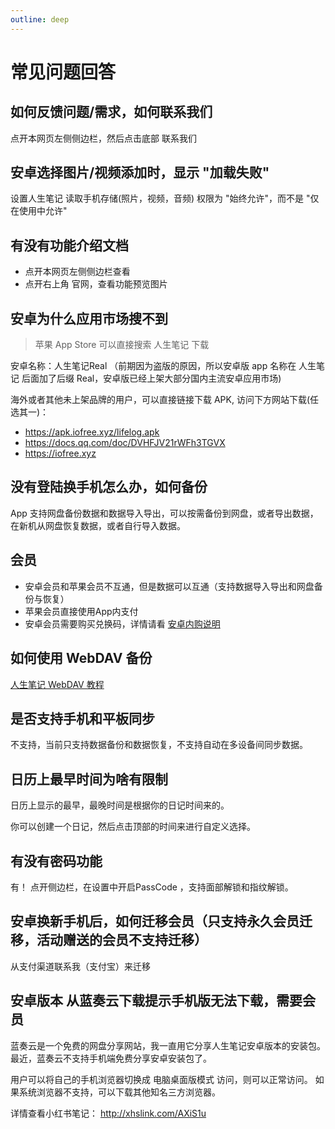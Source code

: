 ```yaml
---
outline: deep
---
```


# 常见问题回答

## 如何反馈问题/需求，如何联系我们

点开本网页左侧侧边栏，然后点击底部 联系我们

## 安卓选择图片/视频添加时，显示 "加载失败"

设置人生笔记 读取手机存储(照片，视频，音频) 权限为 "始终允许"，而不是 "仅在使用中允许"

## 有没有功能介绍文档

- 点开本网页左侧侧边栏查看
- 点开右上角 官网，查看功能预览图片

## 安卓为什么应用市场搜不到

> 苹果 App Store 可以直接搜索 人生笔记 下载

安卓名称：人生笔记Real
（前期因为盗版的原因，所以安卓版 app 名称在 人生笔记 后面加了后缀 Real，安卓版已经上架大部分国内主流安卓应用市场)

海外或者其他未上架品牌的用户，可以直接链接下载 APK, 访问下方网站下载(任选其一)：
- https://apk.iofree.xyz/lifelog.apk
- https://docs.qq.com/doc/DVHFJV21rWFh3TGVX
- https://iofree.xyz


## 没有登陆换手机怎么办，如何备份

App 支持网盘备份数据和数据导入导出，可以按需备份到网盘，或者导出数据，在新机从网盘恢复数据，或者自行导入数据。

## 会员

- 安卓会员和苹果会员不互通，但是数据可以互通（支持数据导入导出和网盘备份与恢复）
- 苹果会员直接使用App内支付
- 安卓会员需要购买兑换码，详情请看 [安卓内购说明](https://docs.qq.com/doc/DVHlUSG5Zdnp5UlhC)

## 如何使用 WebDAV 备份

[人生笔记 WebDAV 教程](https://docs.qq.com/doc/DVHJhRU9ubVNBblhR)

## 是否支持手机和平板同步

不支持，当前只支持数据备份和数据恢复，不支持自动在多设备间同步数据。

## 日历上最早时间为啥有限制

日历上显示的最早，最晚时间是根据你的日记时间来的。

你可以创建一个日记，然后点击顶部的时间来进行自定义选择。

## 有没有密码功能

有！ 点开侧边栏，在设置中开启PassCode ，支持面部解锁和指纹解锁。

## 安卓换新手机后，如何迁移会员（只支持永久会员迁移，活动赠送的会员不支持迁移）

从支付渠道联系我（支付宝）来迁移

## 安卓版本 从蓝奏云下载提示手机版无法下载，需要会员

蓝奏云是一个免费的网盘分享网站，我一直用它分享人生笔记安卓版本的安装包。
最近，蓝奏云不支持手机端免费分享安卓安装包了。

用户可以将自己的手机浏览器切换成 电脑桌面版模式 访问，则可以正常访问。
如果系统浏览器不支持，可以下载其他知名三方浏览器。

详情查看小红书笔记：  http://xhslink.com/AXiS1u
